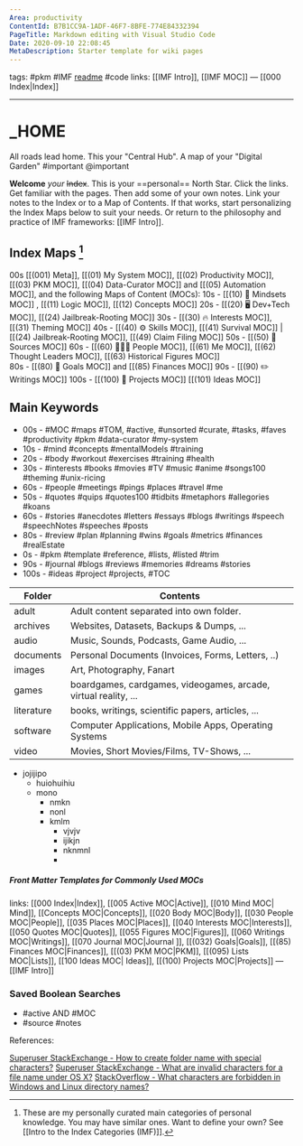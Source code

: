 ```yaml
---
Area: productivity
ContentId: B7B1CC9A-1ADF-46F7-8BFE-774E84332394
PageTitle: Markdown editing with Visual Studio Code
Date: 2020-09-10 22:08:45
MetaDescription: Starter template for wiki pages
---
```

tags: #pkm #IMF [readme](readme) #code
links: [[IMF Intro]], [[IMF MOC]] — [[000 Index|Index]]

---
# _HOME

All roads lead home. This your "Central Hub". A map of your "Digital Garden" #important @important

**Welcome** *your* ~~Index~~. This is your ==personal== North Star. Click the links. Get familiar with the pages. Then add some of your own notes. Link your notes to the Index or to a Map of Contents. If that works, start personalizing the Index Maps below to suit your needs. Or return to the philosophy and practice of IMF frameworks: [[IMF Intro]].

## Index Maps [^1]
00s [[(001) Meta]], [[(01) My System MOC]], [[(02) Productivity MOC]], [[(03) PKM MOC]], [[(04) Data-Curator MOC]] and [[(05) Automation MOC]], and the following Maps of Content (MOCs):
10s - [[(10) 🧠 Mindsets MOC]] , [[(11) Logic MOC]], [[(12) Concepts MOC]]
20s -  [[(20) 🖥 Dev+Tech MOC]], [[(24) Jailbreak-Rooting MOC]]
30s - [[(30) 🔥 Interests MOC]], [[(31) Theming MOC]]
40s - [[(40) ⚙️ Skills MOC]], [[(41) Survival MOC]] | [[(24) Jailbreak-Rooting MOC]], [[(49) Claim Filing MOC]]
50s - [[(50) 🔗 Sources MOC]]
60s - [[(60) 👨🏾‍💻 People MOC]], [[(61) Me MOC]], [[(62) Thought Leaders MOC]], [[(63) Historical Figures MOC]]     
80s - [[(80) 🎯 Goals MOC]] and [[(85) Finances MOC]]
90s - [[(90) ✏️ Writings MOC]]
100s - [[(100) 💭 Projects MOC]] [[(101) Ideas MOC]]

## Main Keywords
- 00s - #MOC #maps #TOM, #active, #unsorted #curate, #tasks, #faves #productivity #pkm #data-curator #my-system 
- 10s - #mind #concepts #mentalModels #training
- 20s - #body #workout #exercises #training #health
- 30s - #interests #books #movies #TV #music #anime #songs100 #theming #unix-ricing 
- 60s - #people #meetings #pings #places #travel #me 
- 50s - #quotes #quips #quotes100 #tidbits #metaphors #allegories #koans 
- 60s - #stories #anecdotes #letters #essays #blogs #writings #speech #speechNotes #speeches #posts
- 80s - #review #plan #planning #wins #goals #metrics #finances #realEstate
- 0s - #pkm #template #reference, #lists, #listed #trim
- 90s -  #journal #blogs #reviews #memories #dreams #stories
- 100s - #ideas #project #projects, #TOC

| Folder     | Contents                                                     |
| ---------- | ------------------------------------------------------------ |
| adult      | Adult content separated into own folder.                     |
| archives   | Websites, Datasets, Backups & Dumps, ...                     |
| audio      | Music, Sounds, Podcasts, Game Audio, ...                     |
| documents  | Personal Documents (Invoices, Forms, Letters, ..)            |
| images     | Art, Photography, Fanart                                     |
| games      | boardgames, cardgames, videogames, arcade, virtual reality, ... |
| literature | books, writings, scientific papers, articles, ...            |
| software   | Computer Applications, Mobile Apps, Operating Systems        |
| video      | Movies, Short Movies/Films, TV-Shows, ...                    |

- jojijipo
	- huiohuihiu
	- mono
		- nmkn
		- nonl
		- kmlm
			- vjvjv
			- ijikjn
			- nknmnl
			- 

##### Front Matter Templates for Commonly Used MOCs
links: [[000 Index|Index]], [[005 Active MOC|Active]], [[010 Mind MOC| Mind]], [[Concepts MOC|Concepts]], [[020 Body MOC|Body]], [[030 People MOC|People]], [[035 Places MOC|Places]], [[040 Interests MOC|Interests]], [[050 Quotes MOC|Quotes]], [[055 Figures MOC|Figures]], [[060 Writings MOC|Writings]], [[070 Journal MOC|Journal ]], [[(032) Goals|Goals]], [[(85) Finances MOC|Finances]], [[(03) PKM MOC|PKM]], [[(095) Lists MOC|Lists]], [[100 Ideas MOC| Ideas]], [[(100) Projects MOC|Projects]] — [[IMF Intro]]

### Saved Boolean Searches
- #active AND #MOC 
- #source #notes

References:

[Superuser StackExchange - How to create folder name with special characters?](https://superuser.com/a/1112140)
[Superuser StackExchange - What are invalid characters for a file name under OS X?](https://superuser.com/questions/326103/what-are-invalid-characters-for-a-file-name-under-os-x)
[StackOverflow - What characters are forbidden in Windows and Linux directory names?](https://stackoverflow.com/a/31976060)

[^1]: These are my personally curated main categories of personal knowledge. You may have similar ones. Want to define your own? See [[Intro to the Index Categories (IMF)]].